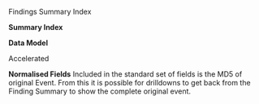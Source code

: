 Findings Summary Index


**Summary Index**


**Data Model**

Accelerated


**Normalised Fields**
Included in the standard set of fields is the MD5 of original Event. From this it is possible for drilldowns to get back from the Finding Summary to show the complete original event.
